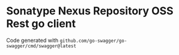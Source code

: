 # Sonatype Nexus Repository OSS Rest go client

Code generated with `github.com/go-swagger/go-swagger/cmd/swagger@latest`
